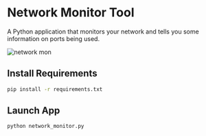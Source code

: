 # Network Monitor Tool
A Python application that monitors your network and tells you some information on ports being used.

![network mon](https://github.com/user-attachments/assets/75b564c3-e2ac-4bed-b8f8-2e43c8725a1b)


## Install Requirements
```bash
pip install -r requirements.txt
```

## Launch App
```bash
python network_monitor.py
```
